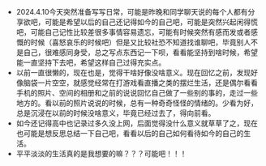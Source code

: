 + 2024.4.10今天突然准备写写日常，可能是昨晚和同学聊天说的每个人都有分享欲吧，可能是希望以后的自己还记得如今的自己吧，可能是突然兴起闲得慌吧，可能自己记性比较差很多事情容易遗忘，可能有时候突然有感而发或者感慨的时候（喜怒哀乐的时候吧）但是又比较社恐不知道找谁聊吧，毕竟别人不是自己，很难感同身受，总之写点东西记一下呗，看看能坚持到啥时候，希望能一直坚持下去吧，希望这样自己过得充实点。
+ 以前一直很懒的，现在也是，觉得干啥好像没啥意义。现在回忆之前，发现好像脑袋一片空空，就感觉经常在打游戏看直播之类的摆烂生活，还是偶尔看看手机的照片、空间的相册和之前的说说回忆自己做了一些别的事的，走过一些地方的。看以前的照片说说的时候，总有一种奇奇怪怪的情绪的。少看为好，总是沉浸在以前的时候没啥意义，毕竟已经过去了，得向前看。
+ 如今还记得高中也记录过多久没上网，后面觉得没什么意义就草草了之，现在也可能是想反思总结一下自己吧，看看以后的自己如何看待如今的自己的生活。
+ 平平淡淡的生活真的是我想要的嘛？？？可能吧！！！